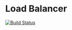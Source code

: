 Load Balancer
=============

[![Build Status](https://travis-ci.org/tomaszmadeyski/load_balancer.svg?branch=master)](https://travis-ci.org/tomaszmadeyski/load_balancer)
